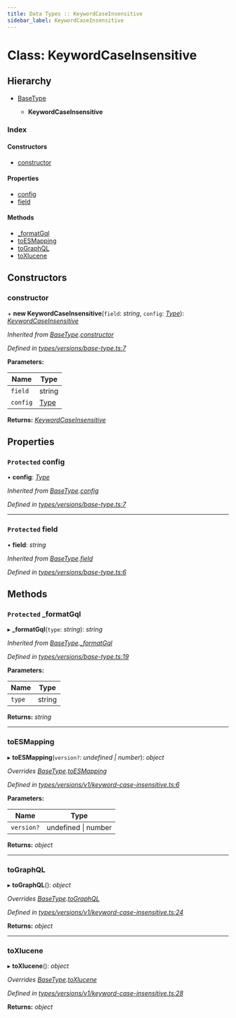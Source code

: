 ```yaml
---
title: Data Types :: KeywordCaseInsensitive
sidebar_label: KeywordCaseInsensitive
---
```


# Class: KeywordCaseInsensitive

## Hierarchy

* [BaseType](basetype.md)

  * **KeywordCaseInsensitive**

### Index

#### Constructors

* [constructor](keywordcaseinsensitive.md#constructor)

#### Properties

* [config](keywordcaseinsensitive.md#protected-config)
* [field](keywordcaseinsensitive.md#protected-field)

#### Methods

* [_formatGql](keywordcaseinsensitive.md#protected-_formatgql)
* [toESMapping](keywordcaseinsensitive.md#toesmapping)
* [toGraphQL](keywordcaseinsensitive.md#tographql)
* [toXlucene](keywordcaseinsensitive.md#toxlucene)

## Constructors

###  constructor

\+ **new KeywordCaseInsensitive**(`field`: *string*, `config`: *[Type](../overview.md#type)*): *[KeywordCaseInsensitive](keywordcaseinsensitive.md)*

*Inherited from [BaseType](basetype.md).[constructor](basetype.md#constructor)*

*Defined in [types/versions/base-type.ts:7](https://github.com/terascope/teraslice/blob/5e4063e2/packages/data-types/src/types/versions/base-type.ts#L7)*

**Parameters:**

Name | Type |
------ | ------ |
`field` | string |
`config` | [Type](../overview.md#type) |

**Returns:** *[KeywordCaseInsensitive](keywordcaseinsensitive.md)*

## Properties

### `Protected` config

• **config**: *[Type](../overview.md#type)*

*Inherited from [BaseType](basetype.md).[config](basetype.md#protected-config)*

*Defined in [types/versions/base-type.ts:7](https://github.com/terascope/teraslice/blob/5e4063e2/packages/data-types/src/types/versions/base-type.ts#L7)*

___

### `Protected` field

• **field**: *string*

*Inherited from [BaseType](basetype.md).[field](basetype.md#protected-field)*

*Defined in [types/versions/base-type.ts:6](https://github.com/terascope/teraslice/blob/5e4063e2/packages/data-types/src/types/versions/base-type.ts#L6)*

## Methods

### `Protected` _formatGql

▸ **_formatGql**(`type`: *string*): *string*

*Inherited from [BaseType](basetype.md).[_formatGql](basetype.md#protected-_formatgql)*

*Defined in [types/versions/base-type.ts:19](https://github.com/terascope/teraslice/blob/5e4063e2/packages/data-types/src/types/versions/base-type.ts#L19)*

**Parameters:**

Name | Type |
------ | ------ |
`type` | string |

**Returns:** *string*

___

###  toESMapping

▸ **toESMapping**(`version?`: *undefined | number*): *object*

*Overrides [BaseType](basetype.md).[toESMapping](basetype.md#abstract-toesmapping)*

*Defined in [types/versions/v1/keyword-case-insensitive.ts:6](https://github.com/terascope/teraslice/blob/5e4063e2/packages/data-types/src/types/versions/v1/keyword-case-insensitive.ts#L6)*

**Parameters:**

Name | Type |
------ | ------ |
`version?` | undefined \| number |

**Returns:** *object*

___

###  toGraphQL

▸ **toGraphQL**(): *object*

*Overrides [BaseType](basetype.md).[toGraphQL](basetype.md#abstract-tographql)*

*Defined in [types/versions/v1/keyword-case-insensitive.ts:24](https://github.com/terascope/teraslice/blob/5e4063e2/packages/data-types/src/types/versions/v1/keyword-case-insensitive.ts#L24)*

**Returns:** *object*

___

###  toXlucene

▸ **toXlucene**(): *object*

*Overrides [BaseType](basetype.md).[toXlucene](basetype.md#abstract-toxlucene)*

*Defined in [types/versions/v1/keyword-case-insensitive.ts:28](https://github.com/terascope/teraslice/blob/5e4063e2/packages/data-types/src/types/versions/v1/keyword-case-insensitive.ts#L28)*

**Returns:** *object*
